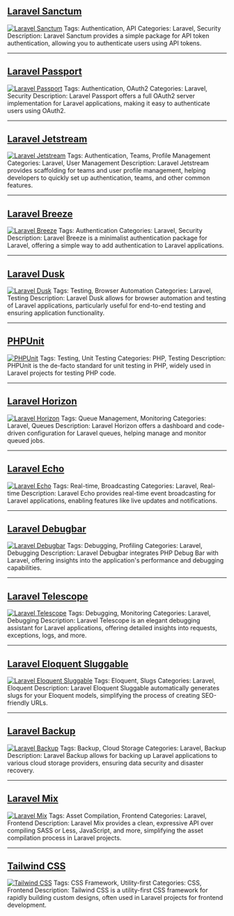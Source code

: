 ## [Laravel Sanctum](https://github.com/laravel/sanctum)
[![Laravel Sanctum](https://laravel.com/assets/img/components/logo-sanctum.svg)](https://laravel.com/docs/8.x/sanctum)
Tags: Authentication, API
Categories: Laravel, Security
Description: Laravel Sanctum provides a simple package for API token authentication, allowing you to authenticate users using API tokens.

---

## [Laravel Passport](https://github.com/laravel/passport)
[![Laravel Passport](https://laravel.com/assets/img/components/logo-passport.svg)](https://laravel.com/docs/8.x/passport)
Tags: Authentication, OAuth2
Categories: Laravel, Security
Description: Laravel Passport offers a full OAuth2 server implementation for Laravel applications, making it easy to authenticate users using OAuth2.

---

## [Laravel Jetstream](https://github.com/laravel/jetstream)
[![Laravel Jetstream](https://laravel.com/assets/img/components/logo-jetstream.svg)](https://laravel.com/docs/8.x/jetstream)
Tags: Authentication, Teams, Profile Management
Categories: Laravel, User Management
Description: Laravel Jetstream provides scaffolding for teams and user profile management, helping developers to quickly set up authentication, teams, and other common features.

---

## [Laravel Breeze](https://github.com/laravel/breeze)
[![Laravel Breeze](https://laravel.com/assets/img/components/logo-breeze.svg)](https://laravel.com/docs/8.x/starter-kits#laravel-breeze)
Tags: Authentication
Categories: Laravel, Security
Description: Laravel Breeze is a minimalist authentication package for Laravel, offering a simple way to add authentication to Laravel applications.

---

## [Laravel Dusk](https://github.com/laravel/dusk)
[![Laravel Dusk](https://laravel.com/assets/img/components/logo-dusk.svg)](https://laravel.com/docs/8.x/dusk)
Tags: Testing, Browser Automation
Categories: Laravel, Testing
Description: Laravel Dusk allows for browser automation and testing of Laravel applications, particularly useful for end-to-end testing and ensuring application functionality.

---

## [PHPUnit](https://github.com/sebastianbergmann/phpunit)
[![PHPUnit](https://phpunit.de/phpunit.svg)](https://phpunit.de/)
Tags: Testing, Unit Testing
Categories: PHP, Testing
Description: PHPUnit is the de-facto standard for unit testing in PHP, widely used in Laravel projects for testing PHP code.

---

## [Laravel Horizon](https://github.com/laravel/horizon)
[![Laravel Horizon](https://laravel.com/assets/img/components/logo-horizon.svg)](https://laravel.com/docs/8.x/horizon)
Tags: Queue Management, Monitoring
Categories: Laravel, Queues
Description: Laravel Horizon offers a dashboard and code-driven configuration for Laravel queues, helping manage and monitor queued jobs.

---

## [Laravel Echo](https://github.com/laravel/echo)
[![Laravel Echo](https://laravel.com/assets/img/components/logo-echo.svg)](https://laravel.com/docs/8.x/broadcasting)
Tags: Real-time, Broadcasting
Categories: Laravel, Real-time
Description: Laravel Echo provides real-time event broadcasting for Laravel applications, enabling features like live updates and notifications.

---

## [Laravel Debugbar](https://github.com/barryvdh/laravel-debugbar)
[![Laravel Debugbar](https://camo.githubusercontent.com/2293df438d4de0846a813e65b6477e9dd0b92963c5e9291df4df4cc24ab31a13/687474703a2f2f7261772e6769746875622e636f6d2f62617272797664682f6c61726176656c2d64656275676261722f6d61737465722f696d672f64656275676261722e706e67)](https://github.com/barryvdh/laravel-debugbar)
Tags: Debugging, Profiling
Categories: Laravel, Debugging
Description: Laravel Debugbar integrates PHP Debug Bar with Laravel, offering insights into the application's performance and debugging capabilities.

---

## [Laravel Telescope](https://github.com/laravel/telescope)
[![Laravel Telescope](https://laravel.com/assets/img/components/logo-telescope.svg)](https://laravel.com/docs/8.x/telescope)
Tags: Debugging, Monitoring
Categories: Laravel, Debugging
Description: Laravel Telescope is an elegant debugging assistant for Laravel applications, offering detailed insights into requests, exceptions, logs, and more.

---

## [Laravel Eloquent Sluggable](https://github.com/cviebrock/eloquent-sluggable)
[![Laravel Eloquent Sluggable](https://github.com/cviebrock/eloquent-sluggable/raw/master/logo.png)](https://github.com/cviebrock/eloquent-sluggable)
Tags: Eloquent, Slugs
Categories: Laravel, Eloquent
Description: Laravel Eloquent Sluggable automatically generates slugs for your Eloquent models, simplifying the process of creating SEO-friendly URLs.

---

## [Laravel Backup](https://github.com/spatie/laravel-backup)
[![Laravel Backup](https://spatie.be/images/logo-185x70.svg)](https://spatie.be/docs/laravel-backup/v7/introduction)
Tags: Backup, Cloud Storage
Categories: Laravel, Backup
Description: Laravel Backup allows for backing up Laravel applications to various cloud storage providers, ensuring data security and disaster recovery.

---

## [Laravel Mix](https://github.com/JeffreyWay/laravel-mix)
[![Laravel Mix](https://laravel-mix.com/img/logo.svg)](https://laravel-mix.com/)
Tags: Asset Compilation, Frontend
Categories: Laravel, Frontend
Description: Laravel Mix provides a clean, expressive API over compiling SASS or Less, JavaScript, and more, simplifying the asset compilation process in Laravel projects.

---

## [Tailwind CSS](https://github.com/tailwindlabs/tailwindcss)
[![Tailwind CSS](https://tailwindcss.com/_next/static/media/twitter-square-512.1e93e458b4a0f843b1fb77114fbdb223.png)](https://tailwindcss.com/)
Tags: CSS Framework, Utility-first
Categories: CSS, Frontend
Description: Tailwind CSS is a utility-first CSS framework for rapidly building custom designs, often used in Laravel projects for frontend development.
